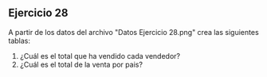 ## Ejercicio 28

A partir de los datos del archivo "Datos Ejercicio 28.png" crea las siguientes tablas:

 1. ¿Cuál es el total que ha vendido cada vendedor? 
 2. ¿Cuál es el total de la venta por pais?

<!--stackedit_data:
eyJoaXN0b3J5IjpbLTQ3NTQ3NzI4XX0=
-->